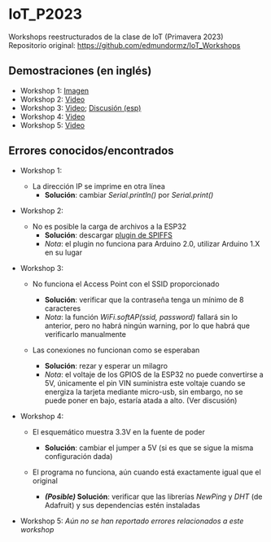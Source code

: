 # IoT_P2023
Workshops reestructurados de la clase de IoT (Primavera 2023)  
Repositorio original: https://github.com/edmundormz/IoT_Workshops

## Demostraciones (en inglés)
- Workshop 1: [Imagen](https://drive.google.com/file/d/19j8upjem1mptYsQ_5tSg-P-I5B2oDtM6/view?usp=sharing)
- Workshop 2: [Video](https://youtu.be/Y87mb693c-8)
- Workshop 3: [Video](https://drive.google.com/file/d/1P6NaF_ceu2lAjYbSCZ4WGOurKoFiBcuD/view?usp=sharing); [Discusión (esp)](https://youtu.be/eOIkSxJtZ8E)
- Workshop 4: [Video](https://youtu.be/uUBzmEps-iA)
- Workshop 5: [Video](https://youtu.be/p9yOQkXemaA)

## Errores conocidos/encontrados
- Workshop 1:
  * La dirección IP se imprime en otra línea
    * **Solución**: cambiar *Serial.println()* por *Serial.print()*

- Workshop 2:
  * No es posible la carga de archivos a la ESP32
    * **Solución**: descargar [plugin de SPIFFS](https://github.com/me-no-dev/arduino-esp32fs-plugin/releases/)
    * *Nota*: el plugin no funciona para Arduino 2.0, utilizar Arduino 1.X en su lugar

- Workshop 3:
  * No funciona el Access Point con el SSID proporcionado
    * **Solución**: verificar que la contraseña tenga un mínimo de 8 caracteres
    * *Nota*: la función *WiFi.softAP(ssid, password)* fallará sin lo anterior, pero no habrá ningún warning, por lo que habrá que verificarlo manualmente

  * Las conexiones no funcionan como se esperaban
    * **Solución**: rezar y esperar un milagro
    * *Nota*: el voltaje de los GPIOS de la ESP32 no puede convertirse a 5V, únicamente el pin VIN suministra este voltaje cuando se energiza la tarjeta mediante micro-usb, sin embargo, no se puede poner en bajo, estaría atada a alto. (Ver discusión)
  
- Workshop 4:
  * El esquemático muestra 3.3V en la fuente de poder
    * **Solución**: cambiar el jumper a 5V (si es que se sigue la misma configuración dada)
  
  * El programa no funciona, aún cuando está exactamente igual que el original
    * **_(Posible)_ Solución**: verificar que las librerías _NewPing_ y _DHT_ (de Adafruit) y sus dependencias estén instaladas

- Workshop 5:
  _Aún no se han reportado errores relacionados a este workshop_